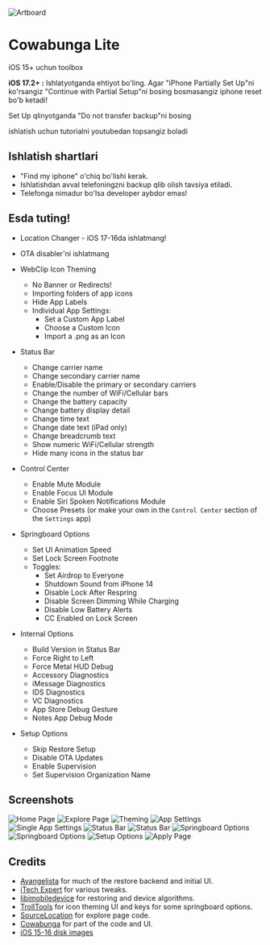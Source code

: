 ![Artboard](https://github.com/leminlimez/CowabungaLite/blob/2d9a503ad4f60b3cbbb5736cfbaa39b833c85c76/Cowabunga%20Lite/Assets.xcassets/AppIcon.appiconset/128-icon.png)
# Cowabunga Lite
iOS 15+ uchun toolbox

**iOS 17.2+ :** Ishlatyotganda ehtiyot bo'ling. Agar "iPhone Partially Set Up"ni ko'rsangiz  "Continue with Partial Setup"ni bosing bosmasangiz iphone reset bo'b ketadi!

Set Up qlinyotganda "Do not transfer backup"ni bosing

ishlatish uchun tutorialni youtubedan topsangiz boladi

## Ishlatish shartlari
- "Find my iphone" o'chiq bo'lishi kerak.
- Ishlatishdan avval telefoningzni backup qlib olish tavsiya etiladi.
- Telefonga nimadur bo'lsa developer aybdor emas!

## Esda tuting!
- Location Changer - iOS 17-16da ishlatmang!
- OTA disabler'ni ishlatmang

- WebClip Icon Theming
    - No Banner or Redirects!
    - Importing folders of app icons
    - Hide App Labels
    - Individual App Settings:
        - Set a Custom App Label
        - Choose a Custom Icon
        - Import a .png as an Icon

- Status Bar
    - Change carrier name
    - Change secondary carrier name
    - Enable/Disable the primary or secondary carriers
    - Change the number of WiFi/Cellular bars
    - Change the battery capacity
    - Change battery display detail
    - Change time text
    - Change date text (iPad only)
    - Change breadcrumb text
    - Show numeric WiFi/Cellular strength
    - Hide many icons in the status bar

- Control Center
    - Enable Mute Module
    - Enable Focus UI Module
    - Enable Siri Spoken Notifications Module
    - Choose Presets (or make your own in the `Control Center` section of the `Settings` app)

- Springboard Options
    - Set UI Animation Speed
    - Set Lock Screen Footnote
    - Toggles:
        - Set Airdrop to Everyone
        - Shutdown Sound from iPhone 14
        - Disable Lock After Respring
        - Disable Screen Dimming While Charging
        - Disable Low Battery Alerts
        - CC Enabled on Lock Screen

- Internal Options
    - Build Version in Status Bar
    - Force Right to Left
    - Force Metal HUD Debug
    - Accessory Diagnostics
    - iMessage Diagnostics
    - IDS Diagnostics
    - VC Diagnostics
    - App Store Debug Gesture
    - Notes App Debug Mode

- Setup Options
    - Skip Restore Setup
    - Disable OTA Updates
    - Enable Supervision
    - Set Supervision Organization Name

## Screenshots
<picture>
  <source media="(prefers-color-scheme: dark)" srcset="https://github.com/LeminLimez/CowabungaLite/blob/main/Images/Dark/Home.png">
  <source media="(prefers-color-scheme: light)" srcset="https://github.com/LeminLimez/CowabungaLite/blob/main/Images/Light/Home.png">
  <img alt="Home Page" src="https://github.com/LeminLimez/CowabungaLite/blob/main/Images/Dark/Home.png">
</picture>
<picture>
  <source media="(prefers-color-scheme: dark)" srcset="https://github.com/LeminLimez/CowabungaLite/blob/main/Images/Dark/Explore.png">
  <source media="(prefers-color-scheme: light)" srcset="https://github.com/LeminLimez/CowabungaLite/blob/main/Images/Light/Explore.png">
  <img alt="Explore Page" src="https://github.com/LeminLimez/CowabungaLite/blob/main/Images/Dark/Explore.png">
</picture>
<picture>
  <source media="(prefers-color-scheme: dark)" srcset="https://github.com/LeminLimez/CowabungaLite/blob/main/Images/Dark/Theming.png">
  <source media="(prefers-color-scheme: light)" srcset="https://github.com/LeminLimez/CowabungaLite/blob/main/Images/Light/Theming.png">
  <img alt="Theming" src="https://github.com/LeminLimez/CowabungaLite/blob/main/Images/Dark/Theming.png">
</picture>
<picture>
  <source media="(prefers-color-scheme: dark)" srcset="https://github.com/LeminLimez/CowabungaLite/blob/main/Images/Dark/AppSettings.png">
  <source media="(prefers-color-scheme: light)" srcset="https://github.com/LeminLimez/CowabungaLite/blob/main/Images/Light/AppSettings.png">
  <img alt="App Settings" src="https://github.com/LeminLimez/CowabungaLite/blob/main/Images/Dark/AppSettings.png">
</picture>
<picture>
  <source media="(prefers-color-scheme: dark)" srcset="https://github.com/LeminLimez/CowabungaLite/blob/main/Images/Dark/SingleApp.png">
  <source media="(prefers-color-scheme: light)" srcset="https://github.com/LeminLimez/CowabungaLite/blob/main/Images/Light/SingleApp.png">
  <img alt="Single App Settings" src="https://github.com/LeminLimez/CowabungaLite/blob/main/Images/Dark/SingleApp.png">
</picture>
<picture>
  <source media="(prefers-color-scheme: dark)" srcset="https://github.com/LeminLimez/CowabungaLite/blob/main/Images/Dark/StatusBar.png">
  <source media="(prefers-color-scheme: light)" srcset="https://github.com/LeminLimez/CowabungaLite/blob/main/Images/Light/StatusBar.png">
  <img alt="Status Bar" src="https://github.com/LeminLimez/CowabungaLite/blob/main/Images/Dark/StatusBar.png">
</picture>
<picture>
  <source media="(prefers-color-scheme: dark)" srcset="https://github.com/LeminLimez/CowabungaLite/blob/main/Images/Dark/ControlCenter.png">
  <source media="(prefers-color-scheme: light)" srcset="https://github.com/LeminLimez/CowabungaLite/blob/main/Images/Light/ControlCenter.png">
  <img alt="Status Bar" src="https://github.com/LeminLimez/CowabungaLite/blob/main/Images/Dark/ControlCenter.png">
</picture>
<picture>
  <source media="(prefers-color-scheme: dark)" srcset="https://github.com/LeminLimez/CowabungaLite/blob/main/Images/Dark/SpringboardOptions.png">
  <source media="(prefers-color-scheme: light)" srcset="https://github.com/LeminLimez/CowabungaLite/blob/main/Images/Light/SpringboardOptions.png">
  <img alt="Springboard Options" src="https://github.com/LeminLimez/CowabungaLite/blob/main/Images/Dark/SpringboardOptions.png">
</picture>
<picture>
  <source media="(prefers-color-scheme: dark)" srcset="https://github.com/LeminLimez/CowabungaLite/blob/main/Images/Dark/InternalOptions.png">
  <source media="(prefers-color-scheme: light)" srcset="https://github.com/LeminLimez/CowabungaLite/blob/main/Images/Light/InternalOptions.png">
  <img alt="Springboard Options" src="https://github.com/LeminLimez/CowabungaLite/blob/main/Images/Dark/InternalOptions.png">
</picture>
<picture>
  <source media="(prefers-color-scheme: dark)" srcset="https://github.com/LeminLimez/CowabungaLite/blob/main/Images/Dark/SetupOptions.png">
  <source media="(prefers-color-scheme: light)" srcset="https://github.com/LeminLimez/CowabungaLite/blob/main/Images/Light/SetupOptions.png">
  <img alt="Setup Options" src="https://github.com/LeminLimez/CowabungaLite/blob/main/Images/Dark/SetupOptions.png">
</picture>
<picture>
  <source media="(prefers-color-scheme: dark)" srcset="https://github.com/LeminLimez/CowabungaLite/blob/main/Images/Dark/Apply.png">
  <source media="(prefers-color-scheme: light)" srcset="https://github.com/LeminLimez/CowabungaLite/blob/main/Images/Light/Apply.png">
  <img alt="Apply Page" src="https://github.com/LeminLimez/CowabungaLite/blob/main/Images/Dark/Apply.png">
</picture>


## Credits
- [Avangelista](https://github.com/Avangelista) for much of the restore backend and initial UI.
- [iTech Expert](https://twitter.com/iTechExpert21) for various tweaks.
- [libimobiledevice](https://libimobiledevice.org) for restoring and device algorithms.
- [TrollTools](https://github.com/sourcelocation/TrollTools) for icon theming UI and keys for some springboard options.
- [SourceLocation](https://github.com/sourcelocation) for explore page code.
- [Cowabunga](https://github.com/leminlimez/Cowabunga) for part of the code and UI.
- [iOS 15-16 disk images](https://github.com/mspvirajpatel/Xcode_Developer_Disk_Images)
